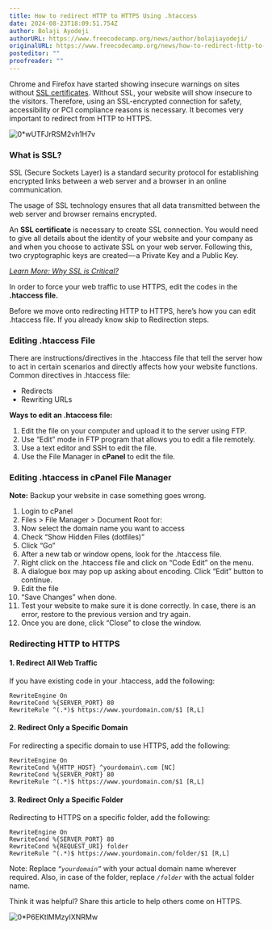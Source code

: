 ```yaml
---
title: How to redirect HTTP to HTTPS Using .htaccess
date: 2024-08-23T18:09:51.754Z
author: Bolaji Ayodeji
authorURL: https://www.freecodecamp.org/news/author/bolajiayodeji/
originalURL: https://www.freecodecamp.org/news/how-to-redirect-http-to-https-using-htaccess/
posteditor: ""
proofreader: ""
---
```


Chrome and Firefox have started showing insecure warnings on sites without [SSL certificates][1]. Without SSL, your website will show insecure to the visitors. Therefore, using an SSL-encrypted connection for safety, accessibility or PCI compliance reasons is necessary. It becomes very important to redirect from HTTP to HTTPS.

<!-- more -->

![0*wUTFJrRSM2vh1H7v](https://cdn-media-1.freecodecamp.org/images/0*wUTFJrRSM2vh1H7v.jpg)

### What is SSL?

SSL (Secure Sockets Layer) is a standard security protocol for establishing encrypted links between a web server and a browser in an online communication.

The usage of SSL technology ensures that all data transmitted between the web server and browser remains encrypted.

An **SSL certificate** is necessary to create SSL connection. You would need to give all details about the identity of your website and your company as and when you choose to activate SSL on your web server. Following this, two cryptographic keys are created — a Private Key and a Public Key.

[_Learn More: Why SSL is Critical?_][2]

In order to force your web traffic to use HTTPS, edit the codes in the **.htaccess file.**

Before we move onto redirecting HTTP to HTTPS, here’s how you can edit .htaccess file. If you already know skip to Redirection steps.

### Editing .htaccess File

There are instructions/directives in the .htaccess file that tell the server how to act in certain scenarios and directly affects how your website functions. Common directives in .htaccess file:

-   Redirects
-   Rewriting URLs

**Ways to edit an .htaccess file:**

1.  Edit the file on your computer and upload it to the server using FTP.
2.  Use “Edit” mode in FTP program that allows you to edit a file remotely.
3.  Use a text editor and SSH to edit the file.
4.  Use the File Manager in **cPanel** to edit the file.

### Editing .htaccess in cPanel File Manager

**Note:** Backup your website in case something goes wrong.

1.  Login to cPanel
2.  Files > File Manager > Document Root for:
3.  Now select the domain name you want to access
4.  Check “Show Hidden Files (dotfiles)”
5.  Click “Go”
6.  After a new tab or window opens, look for the .htaccess file.
7.  Right click on the .htaccess file and click on “Code Edit” on the menu.
8.  A dialogue box may pop up asking about encoding. Click “Edit” button to continue.
9.  Edit the file
10.  “Save Changes” when done.
11.  Test your website to make sure it is done correctly. In case, there is an error, restore to the previous version and try again.
12.  Once you are done, click “Close” to close the window.

### Redirecting HTTP to HTTPS

#### 1\. Redirect All Web Traffic

If you have existing code in your .htaccess, add the following:

```
RewriteEngine On
RewriteCond %{SERVER_PORT} 80
RewriteRule ^(.*)$ https://www.yourdomain.com/$1 [R,L]
```

#### 2\. Redirect Only a Specific Domain

For redirecting a specific domain to use HTTPS, add the following:

```
RewriteEngine On
RewriteCond %{HTTP_HOST} ^yourdomain\.com [NC]
RewriteCond %{SERVER_PORT} 80
RewriteRule ^(.*)$ https://www.yourdomain.com/$1 [R,L]
```

#### 3\. Redirect Only a Specific Folder

Redirecting to HTTPS on a specific folder, add the following:

```
RewriteEngine On
RewriteCond %{SERVER_PORT} 80
RewriteCond %{REQUEST_URI} folder
RewriteRule ^(.*)$ https://www.yourdomain.com/folder/$1 [R,L]
```

Note: Replace _`“yourdomain”`_ with your actual domain name wherever required. Also, in case of the folder, replace _`/folder`_ with the actual folder name.

Think it was helpful? Share this article to help others come on HTTPS.

![0*P6EKtlMMzyIXNRMw](https://cdn-media-1.freecodecamp.org/images/0*P6EKtlMMzyIXNRMw.png)

[1]: https://www.instantssl.com/ssl.html
[2]: https://www.sslrenewals.com/blog/why-is-ssl-important-benefits-of-using-ssl-certificate